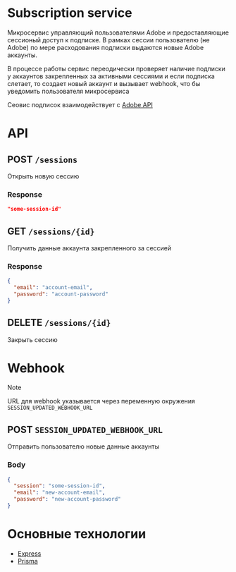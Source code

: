 # Subscription service

Микросервис управляющий пользователями Adobe
и предоставляющие сессионый доступ к подписке.
В рамках сессии пользователю (не Adobe) по мере расходования подписки
выдаются новые Adobe аккаунты.

В процессе работы сервис переодически проверяет наличие подписки у аккаунтов
закрепленных за активными сессиями и если подписка слетает,
то создает новый аккаунт и вызывает webhook,
что бы уведомить пользователя микросервиса

Сеовис подписок взаимодействует с
[Adobe API](https://github.com/Adobe-for-Alex/adobe-api)

# API

## POST `/sessions`

Открыть новую сессию

### Response

```json
"some-session-id"
```

## GET `/sessions/{id}`

Получить данные аккаунта закрепленного за сессией

### Response

```json
{
  "email": "account-email",
  "password": "account-password"
}
```

## DELETE `/sessions/{id}`

Закрыть сессию

# Webhook

> [!NOTE]
> URL для webhook указывается через переменную
> окружения `SESSION_UPDATED_WEBHOOK_URL`

## POST `SESSION_UPDATED_WEBHOOK_URL`

Отправить пользователю новые данные аккаунты

### Body

```json
{
  "session": "some-session-id",
  "email": "new-account-email",
  "password": "new-account-password"
}
```

# Основные технологии

- [Express](https://www.npmjs.com/package/express)
- [Prisma](https://www.npmjs.com/package/prisma)

